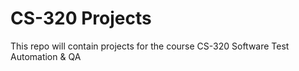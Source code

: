 # CS-320 Projects

This repo will contain projects for the course CS-320 Software Test Automation & QA
